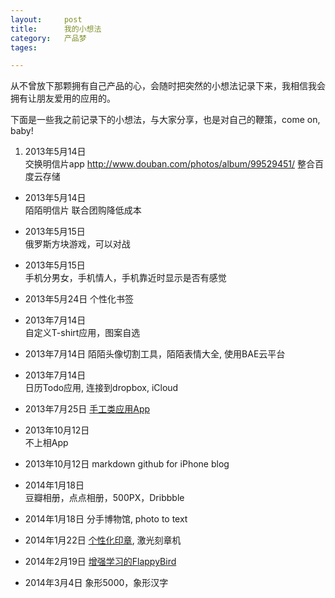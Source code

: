 ```yaml
---
layout: 	post
title:		我的小想法
category:	产品梦
tages:		

---
```


从不曾放下那颗拥有自己产品的心，会随时把突然的小想法记录下来，我相信我会拥有让朋友爱用的应用的。

下面是一些我之前记录下的小想法，与大家分享，也是对自己的鞭策，come on, baby!


1.	2013年5月14日	
	交换明信片app http://www.douban.com/photos/album/99529451/  整合百度云存储
	
+	2013年5月14日  	
	陌陌明信片 联合团购降低成本
	
+	2013年5月15日  
	俄罗斯方块游戏，可以对战
	
+	2013年5月15日  	
	手机分男女，手机情人，手机靠近时显示是否有感觉
	
+	2013年5月24日
   	个性化书签
   	
+	2013年7月14日 	
	自定义T-shirt应用，图案自选
	
+	2013年7月14日
   	陌陌头像切割工具，陌陌表情大全, 使用BAE云平台
   	
+	2013年7月14日  
	日历Todo应用, 连接到dropbox, iCloud
	
+	2013年7月25日 
	[手工类应用App](http://www.cocoachina.com/bbs/read.php?tid=100726&keyword=%CF%B8%BB%EE )
	
+	2013年10月12日 	
	不上相App
	
+	2013年10月12日
 	markdown github for iPhone  blog﻿
 	
+	2014年1月18日	
	豆瓣相册，点点相册，500PX，Dribbble
	
+	2014年1月18日
	分手博物馆, photo to text
	
+	2014年1月22日
	[个性化印章](http://site.douban.com/110852/), 激光刻章机
	
+	2014年2月19日
	[增强学习的FlappyBird](https://github.com/happyjiahan/FlappyBirdRL)
	
+	2014年3月4日
	象形5000，象形汉字
	
	
	